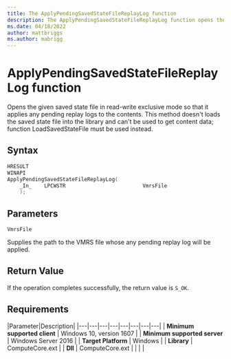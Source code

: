 ```yaml
---
title: The ApplyPendingSavedStateFileReplayLog function
description: The ApplyPendingSavedStateFileReplayLog function opens the given saved state file in read-write exclusive mode so that it applies any pending replay logs to the contents.
ms.date: 04/18/2022
author: mattbriggs
ms.author: mabrigg
---
```

# ApplyPendingSavedStateFileReplayLog function

Opens the given saved state file in read-write exclusive mode so that it applies any pending replay logs to the contents. This method doesn't loads the saved state file into the library and can't be used to get content data; function LoadSavedStateFile must be used instead.

## Syntax

```C
HRESULT
WINAPI
ApplyPendingSavedStateFileReplayLog(
    _In_    LPCWSTR                         VmrsFile
    );
```

## Parameters

`VmrsFile`

Supplies the path to the VMRS file whose any pending replay log will be applied.

## Return Value

If the operation completes successfully, the return value is `S_OK`.

## Requirements

|Parameter|Description|
|---|---|---|---|---|---|---|---|
| **Minimum supported client** | Windows 10, version 1607 |
| **Minimum supported server** | Windows Server 2016 |
| **Target Platform** | Windows |
| **Library** | ComputeCore.ext |
| **Dll** | ComputeCore.ext |
|    |    |